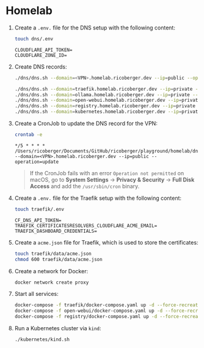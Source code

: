 # Homelab

1. Create a `.env.` file for the DNS setup with the following content:

   ```sh
   touch dns/.env
   ```

   ```plaintext
   CLOUDFLARE_API_TOKEN=
   CLOUDFLARE_ZONE_ID=
   ```

2. Create DNS records:

   ```sh
   ./dns/dns.sh --domain=<VPN>.homelab.ricoberger.dev --ip=public --operation=create

   ./dns/dns.sh --domain=traefik.homelab.ricoberger.dev --ip=private --operation=create
   ./dns/dns.sh --domain=ollama.homelab.ricoberger.dev --ip=private --operation=create
   ./dns/dns.sh --domain=open-webui.homelab.ricoberger.dev --ip=private --operation=create
   ./dns/dns.sh --domain=registry.homelab.ricoberger.dev --ip=private --operation=create
   ./dns/dns.sh --domain=kubernetes.homelab.ricoberger.dev --ip=private --operation=create
   ```

3. Create a CronJob to update the DNS record for the VPN:

   ```sh
   crontab -e
   ```

   ```plaintext
   */5 * * * * /Users/ricoberger/Documents/GitHub/ricoberger/playground/homelab/dns/dns.sh --domain=<VPN>.homelab.ricoberger.dev --ip=public --operation=update
   ```

   > If the CronJob fails with an error `Operation not permitted` on macOS, go
   > to **System Settings** -> **Privacy & Security** -> **Full Disk Access**
   > and add the `/usr/sbin/cron` binary.

4. Create a `.env.` file for the Traefik setup with the following content:

   ```sh
   touch traefik/.env
   ```

   ```plaintext
   CF_DNS_API_TOKEN=
   TRAEFIK_CERTIFICATESRESOLVERS_CLOUDFLARE_ACME_EMAIL=
   TRAEFIK_DASHBOARD_CREDENTIALS=
   ```

5. Create a `acme.json` file for Traefik, which is used to store the
   certificates:

   ```sh
   touch traefik/data/acme.json
   chmod 600 traefik/data/acme.json
   ```

6. Create a network for Docker:

   ```sh
   docker network create proxy
   ```

7. Start all services:

   ```sh
   docker-compose -f traefik/docker-compose.yaml up -d --force-recreate
   docker-compose -f open-webui/docker-compose.yaml up -d --force-recreate
   docker-compose -f registry/docker-compose.yaml up -d --force-recreate
   ```

8. Run a Kubernetes cluster via `kind`:

   ```sh
   ./kubernetes/kind.sh
   ```
